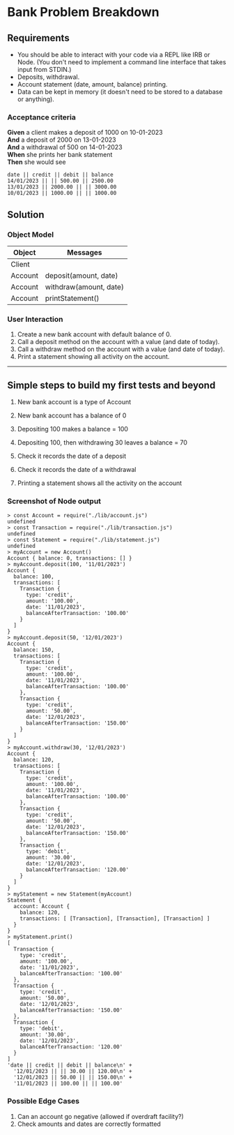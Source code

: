 Bank Problem Breakdown
======================

## Requirements

* You should be able to interact with your code via a REPL like IRB or Node.  (You don't need to implement a command line interface that takes input from STDIN.)
* Deposits, withdrawal.
* Account statement (date, amount, balance) printing.
* Data can be kept in memory (it doesn't need to be stored to a database or anything).

### Acceptance criteria

**Given** a client makes a deposit of 1000 on 10-01-2023  
**And** a deposit of 2000 on 13-01-2023  
**And** a withdrawal of 500 on 14-01-2023  
**When** she prints her bank statement  
**Then** she would see

```
date || credit || debit || balance
14/01/2023 || || 500.00 || 2500.00
13/01/2023 || 2000.00 || || 3000.00
10/01/2023 || 1000.00 || || 1000.00
```

## Solution 

### Object Model

Object | Messages
--------------- | --------------------
Client | 
Account | deposit(amount, date)
Account | withdraw(amount, date)
Account | printStatement()


### User Interaction

1. Create a new bank account with default balance of 0.
2. Call a deposit method on the account with a value (and date of today).
3. Call a withdraw method on the account with a value (and date of today).
4. Print a statement showing all activity on the account.

------

## Simple steps to build my first tests and beyond

1. New bank account is a type of Account

2. New bank account has a balance of 0

3. Depositing 100 makes a balance = 100

4. Depositing 100, then withdrawing 30 leaves a balance = 70

5. Check it records the date of a deposit

6. Check it records the date of a withdrawal

7. Printing a statement shows all the activity on the account

### Screenshot of Node output

```
> const Account = require("./lib/account.js")
undefined
> const Transaction = require("./lib/transaction.js")
undefined
> const Statement = require("./lib/statement.js")
undefined
> myAccount = new Account()
Account { balance: 0, transactions: [] }
> myAccount.deposit(100, '11/01/2023')
Account {
  balance: 100,
  transactions: [
    Transaction {
      type: 'credit',
      amount: '100.00',
      date: '11/01/2023',
      balanceAfterTransaction: '100.00'
    }
  ]
}
> myAccount.deposit(50, '12/01/2023')
Account {
  balance: 150,
  transactions: [
    Transaction {
      type: 'credit',
      amount: '100.00',
      date: '11/01/2023',
      balanceAfterTransaction: '100.00'
    },
    Transaction {
      type: 'credit',
      amount: '50.00',
      date: '12/01/2023',
      balanceAfterTransaction: '150.00'
    }
  ]
}
> myAccount.withdraw(30, '12/01/2023')
Account {
  balance: 120,
  transactions: [
    Transaction {
      type: 'credit',
      amount: '100.00',
      date: '11/01/2023',
      balanceAfterTransaction: '100.00'
    },
    Transaction {
      type: 'credit',
      amount: '50.00',
      date: '12/01/2023',
      balanceAfterTransaction: '150.00'
    },
    Transaction {
      type: 'debit',
      amount: '30.00',
      date: '12/01/2023',
      balanceAfterTransaction: '120.00'
    }
  ]
}
> myStatement = new Statement(myAccount)
Statement {
  account: Account {
    balance: 120,
    transactions: [ [Transaction], [Transaction], [Transaction] ]
  }
}
> myStatement.print()
[
  Transaction {
    type: 'credit',
    amount: '100.00',
    date: '11/01/2023',
    balanceAfterTransaction: '100.00'
  },
  Transaction {
    type: 'credit',
    amount: '50.00',
    date: '12/01/2023',
    balanceAfterTransaction: '150.00'
  },
  Transaction {
    type: 'debit',
    amount: '30.00',
    date: '12/01/2023',
    balanceAfterTransaction: '120.00'
  }
]
'date || credit || debit || balance\n' +
  '12/01/2023 || || 30.00 || 120.00\n' +
  '12/01/2023 || 50.00 || || 150.00\n' +
  '11/01/2023 || 100.00 || || 100.00'
```
    
### Possible Edge Cases

1. Can an account go negative (allowed if overdraft facility?)
2. Check amounts and dates are correctly formatted